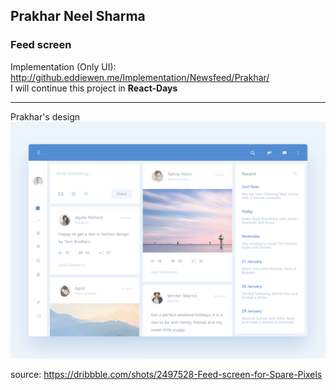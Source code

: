 ## Prakhar Neel Sharma
### Feed screen

Implementation (Only UI):  
<http://github.eddiewen.me/Implementation/Newsfeed/Prakhar/>  
I will continue this project in __React-Days__

----

Prakhar's design
![feed](screen.png)

source: <https://dribbble.com/shots/2497528-Feed-screen-for-Spare-Pixels>